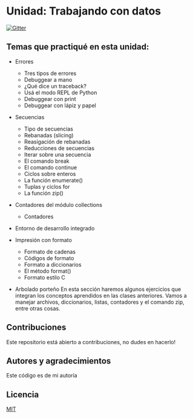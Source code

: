 # Unidad: Trabajando con datos

[![Gitter](https://img.shields.io/badge/Python-FFD43B?style=for-the-badge&logo=python&logoColor=darkgreen)](https://www.python.org/)

## Temas que practiqué en esta unidad:

- Errores
  - Tres tipos de errores
  - Debuggear a mano
  - ¿Qué dice un traceback?
  - Usá el modo REPL de Python
  - Debuggear con print
  - Debuggear con lápiz y papel

- Secuencias
  - Tipo de secuencias
  - Rebanadas (slicing)
  - Reasigación de rebanadas
  - Reducciones de secuencias
  - Iterar sobre una secuencia
  - El comando break
  - El comando continue
  - Ciclos sobre enteros
  - La función enumerate()
  - Tuplas y ciclos for
  - La función zip()

- Contadores del módulo collections
  - Contadores

- Entorno de desarrollo integrado

- Impresión con formato
  - Formato de cadenas
  - Códigos de formato
  - Formato a diccionarios
  - El método format()
  - Formato estilo C

- Arbolado porteño
En esta sección haremos algunos ejercicios que integran los conceptos aprendidos en las clases anteriores. Vamos a manejar archivos, diccionarios, listas, contadores y el comando zip, entre otras cosas. 


## Contribuciones

Este repositorio está abierto a contribuciones, no dudes en hacerlo!

## Autores y agradecimientos

Este código es de mi autoría

## Licencia

[MIT](https://choosealicense.com/licenses/mit/)